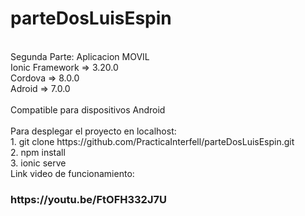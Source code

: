 # parteDosLuisEspin
<br>
Segunda Parte: Aplicacion MOVIL
<br>
Ionic Framework =>  3.20.0
<br>
Cordova         =>  8.0.0
<br>
Adroid          =>  7.0.0
<br>
<br>
Compatible para dispositivos Android
<br>
<br>
Para desplegar el proyecto en localhost:
<br>
1. git clone https://github.com/PracticaInterfell/parteDosLuisEspin.git
<br>
2. npm install
<br>
3. ionic serve
<br>
Link video de funcionamiento:
<br>
<h3>https://youtu.be/FtOFH332J7U</h3>
